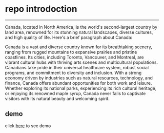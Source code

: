 # repo introdoction

***
Canada, located in North America, is the world's second-largest country by land area, renowned for its stunning natural landscapes, diverse cultures, and high quality of life. Here's a brief paragraph about Canada:

Canada is a vast and diverse country known for its breathtaking scenery, ranging from rugged mountains to expansive prairies and pristine coastlines. Its cities, including Toronto, Vancouver, and Montreal, are vibrant cultural hubs with thriving arts scenes and multicultural populations. Canadians take pride in their universal healthcare system, robust social programs, and commitment to diversity and inclusion. With a strong economy driven by industries such as natural resources, technology, and finance, Canada offers abundant opportunities for both work and leisure. Whether exploring its national parks, experiencing its rich cultural heritage, or enjoying its renowned maple syrup, Canada never fails to captivate visitors with its natural beauty and welcoming spirit.

## demo

 click [here](https://github.com/OranusM/profile.card.git) to see demo


